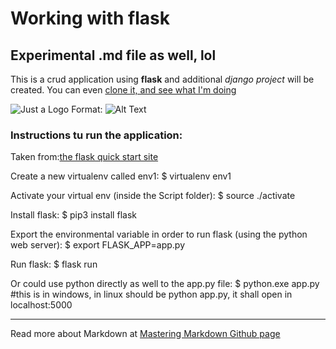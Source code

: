 # Working with flask
## Experimental .md file as well, lol

This is a crud application using **flask** and additional *django project* will be created.
You can even [clone it, and see what I'm doing](http://github.com/sdsanchezm/flask-base-code)

![Just a Logo](/img/logo.png)
Format: ![Alt Text](url)


### Instructions tu run the application:
Taken from:[the flask quick start site](https://flask.palletsprojects.com/en/1.1.x/quickstart/#quickstart)

Create a new virtualenv called env1:
$ virtualenv env1

Activate your virtual env (inside the Script folder):
$ source ./activate 

Install flask:
$ pip3 install flask

Export the environmental variable in order to run flask (using the python web server):
$ export FLASK_APP=app.py

Run flask:
$ flask run

Or could use python directly as well to the app.py file:
$ python.exe app.py #this is in windows, in linux should be python app.py, it shall open in localhost:5000



---
Read more about Markdown at [Mastering Markdown Github page](https://guides.github.com/features/mastering-markdown/)

